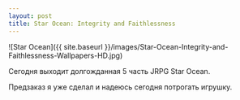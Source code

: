 ```yaml
---
layout: post
title: Star Ocean: Integrity and Faithlessness
---
```


![Star Ocean]({{ site.baseurl }}/images/Star-Ocean-Integrity-and-Faithlessness-Wallpapers-HD.jpg)

Сегодня выходит долгожданная 5 часть JRPG Star Ocean.

Предзаказ я уже сделал и надеюсь сегодня потрогать игрушку.

